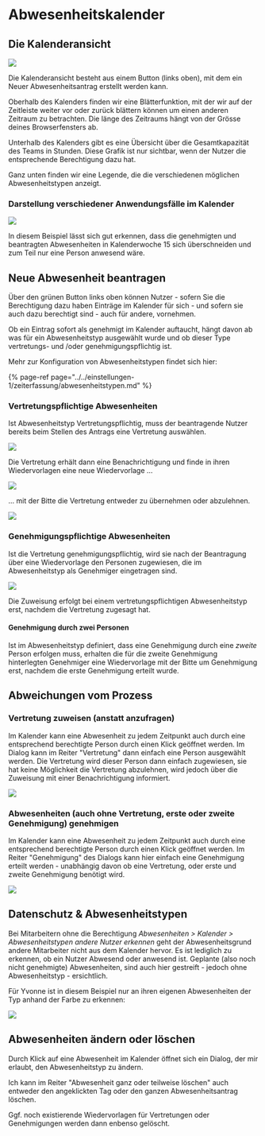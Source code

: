 # Abwesenheitskalender

## Die Kalenderansicht

![](../../.gitbook/assets/calendar.png)

Die Kalenderansicht besteht aus einem Button \(links oben\), mit dem ein Neuer Abwesenheitsantrag erstellt werden kann.

Oberhalb des Kalenders finden wir eine Blätterfunktion, mit der wir auf der Zeitleiste weiter vor oder zurück blättern können um einen anderen Zeitraum zu betrachten. Die länge des Zeitraums hängt von der Grösse deines Browserfensters ab.

Unterhalb des Kalenders gibt es eine Übersicht über die Gesamtkapazität des Teams in Stunden. Diese Grafik ist nur sichtbar, wenn der Nutzer die entsprechende Berechtigung dazu hat.

Ganz unten finden wir eine Legende, die die verschiedenen möglichen Abwesenheitstypen anzeigt.

### Darstellung verschiedener Anwendungsfälle im Kalender

![](../../.gitbook/assets/cal-use-cases.png)

In diesem Beispiel lässt sich gut erkennen, dass die genehmigten und beantragten Abwesenheiten in Kalenderwoche 15 sich überschneiden und zum Teil nur eine Person anwesend wäre.

## Neue Abwesenheit beantragen

Über den grünen Button links oben können Nutzer - sofern Sie die Berechtigung dazu haben Einträge im Kalender für sich - und sofern sie auch dazu berechtigt sind - auch für andere, vornehmen.

Ob ein Eintrag sofort als genehmigt im Kalender auftaucht, hängt davon ab was für ein Abwesenheitstyp ausgewählt wurde und ob dieser Type vertretungs- und /oder genehmigungspflichtig ist.

Mehr zur Konfiguration von Abwesenheitstypen findet sich hier:

{% page-ref page="../../einstellungen-1/zeiterfassung/abwesenheitstypen.md" %}

### Vertretungspflichtige Abwesenheiten

Ist Abwesenheitstyp Vertretungspflichtig, muss der beantragende Nutzer bereits beim Stellen des Antrags eine Vertretung auswählen. 

![](../../.gitbook/assets/bildschirmfoto-2021-04-18-um-14.15.32.png)

Die Vertretung erhält dann eine Benachrichtigung und finde in ihren Wiedervorlagen eine neue Wiedervorlage ... 

![](../../.gitbook/assets/bildschirmfoto-2021-04-18-um-14.16.31.png)

... mit der Bitte die Vertretung entweder zu übernehmen oder abzulehnen.

![](../../.gitbook/assets/bildschirmfoto-2021-04-18-um-14.17.17.png)



### Genehmigungspflichtige Abwesenheiten

Ist die Vertretung genehmigungspflichtig, wird sie nach der Beantragung über eine Wiedervorlage den Personen zugewiesen, die im Abwesenheitstyp als Genehmiger eingetragen sind.

![](../../.gitbook/assets/genehmigen%20%281%29.png)

Die Zuweisung erfolgt bei einem vertretungspflichtigen Abwesenheitstyp erst, nachdem die Vertretung zugesagt hat.

#### Genehmigung durch zwei Personen

Ist im Abwesenheitstyp definiert, dass eine Genehmigung durch eine _zweite_ Person erfolgen muss, erhalten die für die zweite Genehmigung hinterlegten Genehmiger eine Wiedervorlage mit der Bitte um Genehmigung erst, nachdem die erste Genehmigung erteilt wurde.

## Abweichungen vom Prozess

### Vertretung zuweisen \(anstatt anzufragen\)

Im Kalender kann eine Abwesenheit zu jedem Zeitpunkt auch durch eine entsprechend berechtigte Person durch einen Klick geöffnet werden. Im Dialog kann im Reiter "Vertretung" dann einfach eine Person ausgewählt werden. Die Vertretung wird dieser Person dann einfach zugewiesen, sie hat keine Möglichkeit die Vertretung abzulehnen, wird jedoch über die Zuweisung mit einer Benachrichtigung informiert.

![](../../.gitbook/assets/override-substitude.png)

### Abwesenheiten \(auch ohne Vertretung, erste oder zweite Genehmigung\) genehmigen

Im Kalender kann eine Abwesenheit zu jedem Zeitpunkt auch durch eine entsprechend berechtigte Person durch einen Klick geöffnet werden. Im Reiter "Genehmigung" des Dialogs kann hier einfach eine Genehmigung erteilt werden - unabhängig davon ob eine Vertretung, oder erste und zweite Genehmigung benötigt wird.

![](../../.gitbook/assets/override-approval.png)

## Datenschutz & Abwesenheitstypen

Bei Mitarbeitern ohne die Berechtigung _Abwesenheiten &gt; Kalender &gt; Abwesenheitstypen andere Nutzer erkennen_ geht der Abwesenheitsgrund andere Mitarbeiter nicht aus dem Kalender hervor. Es ist lediglich zu erkennen, ob ein Nutzer Abwesend oder anwesend ist. Geplante \(also noch nicht genehmigte\) Abwesenheiten, sind auch hier gestreift - jedoch ohne Abwesenheitstyp - ersichtlich.

Für Yvonne ist in diesem Beispiel nur an ihren eigenen Abwesenheiten der Typ anhand der Farbe zu erkennen:

![](../../.gitbook/assets/no-type.png)

## Abwesenheiten ändern oder löschen

Durch Klick auf eine Abwesenheit im Kalender öffnet sich ein Dialog, der mir erlaubt, den Abwesenheitstyp zu ändern.

Ich kann im Reiter "Abwesenheit ganz oder teilweise löschen" auch entweder den angeklickten Tag oder den ganzen Abwesenheitsantrag löschen.

Ggf. noch existierende Wiedervorlagen für Vertretungen oder Genehmigungen werden dann enbenso gelöscht.

